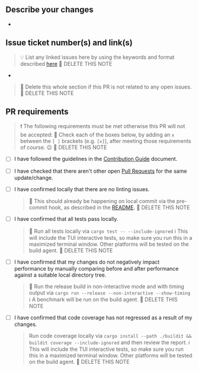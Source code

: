 ## Describe your changes
-

## Issue ticket number(s) and link(s)
> :bulb: List any linked issues here by using the keywords and format described [here](https://docs.github.com/en/issues/tracking-your-work-with-issues/linking-a-pull-request-to-an-issue)
> :construction_worker: DELETE THIS NOTE

-

> :construction_worker: Delete this whole section if this PR is not related to any open issues.
> :construction_worker: DELETE THIS NOTE

## PR requirements
> :exclamation: The following requirements must be met otherwise this PR will not be accepted:
> :construction_worker: Check each of the boxes below, by adding an `x` between the `[ ]` brackets (e.g. `[x]`), after meeting those requirements of course. :wink:
> :construction_worker: DELETE THIS NOTE

- [ ] I have followed the guidelines in the [Contribution Guide](../CONTRIBUTING.md#general-guidelines) document.
- [ ] I have checked that there aren't other open [Pull Requests](https://github.com/emilevr/space/pulls) for the same update/change.

- [ ] I have confirmed locally that there are no linting issues.
  > :construction_worker: This should already be happening on local commit via the pre-commit hook, as described in the [README](../README.md#enabling-git-hooks-once-off).
  > :construction_worker: DELETE THIS NOTE

- [ ] I have confirmed that all tests pass locally.
  > :construction_worker: Run all tests locally via `cargo test -- --include-ignored`
  > :information_source: This will include the TUI interactive tests, so make sure you run this in a maximized terminal window. Other platforms will be tested on the build agent.
  > :construction_worker: DELETE THIS NOTE

- [ ] I have confirmed that my changes do not negatively impact performance by manually comparing before and
      after performance against a suitable local directory tree.
  > :construction_worker: Run the release build in non-interactive mode and with timing output via `cargo run --release --non-interactive --show-timing`
  > :information_source: A benchmark will be run on the build agent.
  > :construction_worker: DELETE THIS NOTE

- [ ] I have confirmed that code coverage has not regressed as a result of my changes.
  > Run code coverage locally via `cargo install --path ./buildit && buildit coverage --include-ignored` and then review the report.
  > :information_source: This will include the TUI interactive tests, so make sure you run this in a maximized terminal window. Other platforms will be tested on the build agent.
  > :construction_worker: DELETE THIS NOTE
